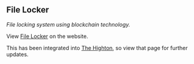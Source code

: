 ## File Locker

<p><em>File locking system using blockchain technology.</em></p>

<p>View <a href='https://thehighton.com/filelocker'>File Locker</a> on the website.</p>

<p>This has been integrated into <a href='https://www.github.com/shighton/thehighton'>The Highton</a>, so view that page for further updates.</p>

